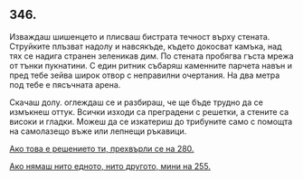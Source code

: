 ## 346.

Изваждаш шишенцето и плисваш бистрата течност върху стената.
Струйките плъзват надолу и навсякъде, където докосват камъка, над
тях се надига странен зеленикав дим. По стената пробягва гъста
мрежа от тънки пукнатини. С един ритник събаряш каменните
парчета навън и пред тебе зейва широк отвор с неправилни
очертания. На два метра под тебе е пясъчната арена.

Скачаш долу. оглеждаш се и разбираш, че ще бъде трудно да се
измъкнеш оттук. Всички изходи са преградени с решетки, а стените са
високи и гладки. Можеш да се изкатериш до трибуните само с
помощта на самолазещо въже или лепнещи ръкавици.

[Ако това е решението ти, прехвърли се на 280.](./280)

[Ако нямаш нито едното, нито другото, мини на 255.](./255)
